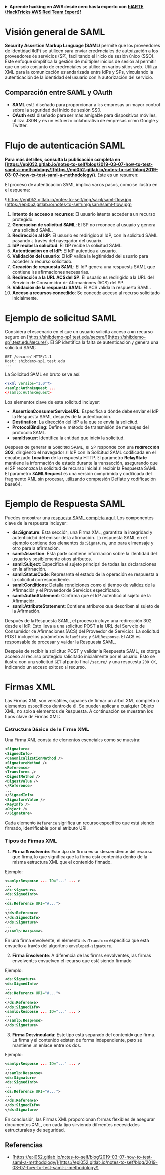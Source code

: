 <details>

<summary><strong>Aprende hacking en AWS desde cero hasta experto con</strong> <a href="https://training.hacktricks.xyz/courses/arte"><strong>htARTE (HackTricks AWS Red Team Expert)</strong></a><strong>!</strong></summary>

Otras formas de apoyar a HackTricks:

* Si deseas ver tu **empresa anunciada en HackTricks** o **descargar HackTricks en PDF** Consulta los [**PLANES DE SUSCRIPCIÓN**](https://github.com/sponsors/carlospolop)!
* Obtén [**artículos oficiales de PEASS & HackTricks**](https://peass.creator-spring.com)
* Descubre [**La Familia PEASS**](https://opensea.io/collection/the-peass-family), nuestra colección exclusiva de [**NFTs**](https://opensea.io/collection/the-peass-family)
* **Únete al** 💬 [**grupo de Discord**](https://discord.gg/hRep4RUj7f) o al [**grupo de telegram**](https://t.me/peass) o **sígueme** en **Twitter** 🐦 [**@carlospolopm**](https://twitter.com/carlospolopm)**.**
* **Comparte tus trucos de hacking enviando PRs a los** [**HackTricks**](https://github.com/carlospolop/hacktricks) y [**HackTricks Cloud**](https://github.com/carlospolop/hacktricks-cloud) repositorios de github.

</details>


# Visión general de SAML

**Security Assertion Markup Language (SAML)** permite que los proveedores de identidad (IdP) se utilicen para enviar credenciales de autorización a los proveedores de servicios (SP), facilitando el inicio de sesión único (SSO). Este enfoque simplifica la gestión de múltiples inicios de sesión al permitir que un solo conjunto de credenciales se utilice en varios sitios web. Utiliza XML para la comunicación estandarizada entre IdPs y SPs, vinculando la autenticación de la identidad del usuario con la autorización del servicio.

## Comparación entre SAML y OAuth

- **SAML** está diseñado para proporcionar a las empresas un mayor control sobre la seguridad del inicio de sesión SSO.
- **OAuth** está diseñado para ser más amigable para dispositivos móviles, utiliza JSON y es un esfuerzo colaborativo de empresas como Google y Twitter.

# Flujo de autenticación SAML

**Para más detalles, consulta la publicación completa en [https://epi052.gitlab.io/notes-to-self/blog/2019-03-07-how-to-test-saml-a-methodology/](https://epi052.gitlab.io/notes-to-self/blog/2019-03-07-how-to-test-saml-a-methodology/)**. Este es un resumen:

El proceso de autenticación SAML implica varios pasos, como se ilustra en el esquema:

![https://epi052.gitlab.io/notes-to-self/img/saml/saml-flow.jpg](https://epi052.gitlab.io/notes-to-self/img/saml/saml-flow.jpg)

1. **Intento de acceso a recursos**: El usuario intenta acceder a un recurso protegido.
2. **Generación de solicitud SAML**: El SP no reconoce al usuario y genera una solicitud SAML.
3. **Redirección al IdP**: El usuario es redirigido al IdP, con la solicitud SAML pasando a través del navegador del usuario.
4. **IdP recibe la solicitud**: El IdP recibe la solicitud SAML.
5. **Autenticación en el IdP**: El IdP autentica al usuario.
6. **Validación del usuario**: El IdP valida la legitimidad del usuario para acceder al recurso solicitado.
7. **Creación de respuesta SAML**: El IdP genera una respuesta SAML que contiene las afirmaciones necesarias.
8. **Redirección a la URL ACS del SP**: El usuario es redirigido a la URL del Servicio de Consumidor de Afirmaciones (ACS) del SP.
9. **Validación de la respuesta SAML**: El ACS valida la respuesta SAML.
10. **Acceso a recursos concedido**: Se concede acceso al recurso solicitado inicialmente.

# Ejemplo de solicitud SAML

Considera el escenario en el que un usuario solicita acceso a un recurso seguro en [https://shibdemo-sp1.test.edu/secure/](https://shibdemo-sp1.test.edu/secure/). El SP identifica la falta de autenticación y genera una solicitud SAML:
```
GET /secure/ HTTP/1.1
Host: shibdemo-sp1.test.edu
...
```
La Solicitud SAML en bruto se ve así:
```xml
<?xml version="1.0"?>
<samlp:AuthnRequest ...
</samlp:AuthnRequest>
```
Los elementos clave de esta solicitud incluyen:
- **AssertionConsumerServiceURL**: Especifica a dónde debe enviar el IdP la Respuesta SAML después de la autenticación.
- **Destination**: La dirección del IdP a la que se envía la solicitud.
- **ProtocolBinding**: Define el método de transmisión de mensajes del protocolo SAML.
- **saml:Issuer**: Identifica la entidad que inició la solicitud.

Después de generar la Solicitud SAML, el SP responde con una **redirección 302**, dirigiendo el navegador al IdP con la Solicitud SAML codificada en el encabezado **Location** de la respuesta HTTP. El parámetro **RelayState** mantiene la información de estado durante la transacción, asegurando que el SP reconozca la solicitud de recurso inicial al recibir la Respuesta SAML. El parámetro **SAMLRequest** es una versión comprimida y codificada del fragmento XML sin procesar, utilizando compresión Deflate y codificación base64.


# Ejemplo de Respuesta SAML

Puedes encontrar una [respuesta SAML completa aquí](https://epi052.gitlab.io/notes-to-self/blog/2019-03-07-how-to-test-saml-a-methodology/). Los componentes clave de la respuesta incluyen:

- **ds:Signature**: Esta sección, una Firma XML, garantiza la integridad y autenticidad del emisor de la afirmación. La respuesta SAML en el ejemplo contiene dos elementos `ds:Signature`, uno para el mensaje y otro para la afirmación.
- **saml:Assertion**: Esta parte contiene información sobre la identidad del usuario y posiblemente otros atributos.
- **saml:Subject**: Especifica el sujeto principal de todas las declaraciones en la afirmación.
- **saml:StatusCode**: Representa el estado de la operación en respuesta a la solicitud correspondiente.
- **saml:Conditions**: Detalla condiciones como el tiempo de validez de la Afirmación y el Proveedor de Servicios especificado.
- **saml:AuthnStatement**: Confirma que el IdP autenticó al sujeto de la Afirmación.
- **saml:AttributeStatement**: Contiene atributos que describen al sujeto de la Afirmación.

Después de la Respuesta SAML, el proceso incluye una redirección 302 desde el IdP. Esto lleva a una solicitud POST a la URL del Servicio de Consumidor de Afirmaciones (ACS) del Proveedor de Servicios. La solicitud POST incluye los parámetros `RelayState` y `SAMLResponse`. El ACS es responsable de procesar y validar la Respuesta SAML.

Después de recibir la solicitud POST y validar la Respuesta SAML, se otorga acceso al recurso protegido solicitado inicialmente por el usuario. Esto se ilustra con una solicitud `GET` al punto final `/secure/` y una respuesta `200 OK`, indicando un acceso exitoso al recurso.


# Firmas XML

Las Firmas XML son versátiles, capaces de firmar un árbol XML completo o elementos específicos dentro de él. Se pueden aplicar a cualquier Objeto XML, no solo a elementos de Respuesta. A continuación se muestran los tipos clave de Firmas XML:

### Estructura Básica de la Firma XML
Una Firma XML consta de elementos esenciales como se muestra:
```xml
<Signature>
<SignedInfo>
<CanonicalizationMethod />
<SignatureMethod />
<Reference>
<Transforms />
<DigestMethod />
<DigestValue />
</Reference>
...
</SignedInfo>
<SignatureValue />
<KeyInfo />
<Object />
</Signature>
```
Cada elemento `Reference` significa un recurso específico que está siendo firmado, identificable por el atributo URI.

### Tipos de Firmas XML

1. **Firma Envolvente**: Este tipo de firma es un descendiente del recurso que firma, lo que significa que la firma está contenida dentro de la misma estructura XML que el contenido firmado.

Ejemplo:
```xml
<samlp:Response ... ID="..." ... >
...
<ds:Signature>
<ds:SignedInfo>
...
<ds:Reference URI="#...">
...
</ds:Reference>
</ds:SignedInfo>
</ds:Signature>
...
</samlp:Response>
```

En una firma envolvente, el elemento `ds:Transform` especifica que está envuelto a través del algoritmo `enveloped-signature`.

2. **Firma Envolvente**: A diferencia de las firmas envolventes, las firmas envolventes envuelven el recurso que está siendo firmado.

Ejemplo:
```xml
<ds:Signature>
<ds:SignedInfo>
...
<ds:Reference URI="#...">
...
</ds:Reference>
</ds:SignedInfo>
<samlp:Response ... ID="..." ... >
...
</samlp:Response>
</ds:Signature>
```

3. **Firma Desvinculada**: Este tipo está separado del contenido que firma. La firma y el contenido existen de forma independiente, pero se mantiene un enlace entre los dos.

Ejemplo:
```xml
<samlp:Response ... ID="..." ... >
...
</samlp:Response>
<ds:Signature>
<ds:SignedInfo>
...
<ds:Reference URI="#...">
...
</ds:Reference>
</ds:SignedInfo>
</ds:Signature>
```

En conclusión, las Firmas XML proporcionan formas flexibles de asegurar documentos XML, con cada tipo sirviendo diferentes necesidades estructurales y de seguridad.


## Referencias
* [https://epi052.gitlab.io/notes-to-self/blog/2019-03-07-how-to-test-saml-a-methodology/](https://epi052.gitlab.io/notes-to-self/blog/2019-03-07-how-to-test-saml-a-methodology/)
